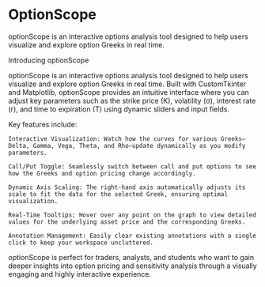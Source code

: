 # OptionScope
optionScope is an interactive options analysis tool designed to help users visualize and explore option Greeks in real time.

Introducing optionScope

optionScope is an interactive options analysis tool designed to help users visualize and explore option Greeks in real time. Built with CustomTkinter and Matplotlib, optionScope provides an intuitive interface where you can adjust key parameters such as the strike price (K), volatility (σ), interest rate (r), and time to expiration (T) using dynamic sliders and input fields.

Key features include:

    Interactive Visualization: Watch how the curves for various Greeks—Delta, Gamma, Vega, Theta, and Rho—update dynamically as you modify parameters.

    Call/Put Toggle: Seamlessly switch between call and put options to see how the Greeks and option pricing change accordingly.

    Dynamic Axis Scaling: The right-hand axis automatically adjusts its scale to fit the data for the selected Greek, ensuring optimal visualization.

    Real-Time Tooltips: Hover over any point on the graph to view detailed values for the underlying asset price and the corresponding Greeks.

    Annotation Management: Easily clear existing annotations with a single click to keep your workspace uncluttered.

optionScope is perfect for traders, analysts, and students who want to gain deeper insights into option pricing and sensitivity analysis through a visually engaging and highly interactive experience.
